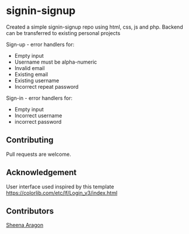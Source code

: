 # signin-signup
Created a simple signin-signup repo using html, css, js and php. Backend can be transferred to existing personal projects

Sign-up - error handlers for:
* Empty input
* Username must be alpha-numeric
* Invalid email
* Existing email
* Existing username
* Incorrect repeat password

Sign-in - error handlers for:
* Empty input
* Incorrect username
* incorrect password

## Contributing ##
Pull requests are welcome.

## Acknowledgement ##
User interface used inspired by this template https://colorlib.com/etc/lf/Login_v3/index.html

## Contributors ##
[Sheena Aragon](https://github.com/shinz000)